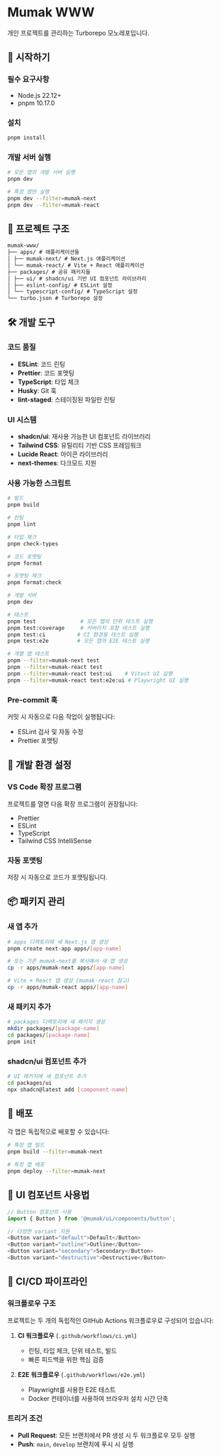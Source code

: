 # Mumak WWW

개인 프로젝트를 관리하는 Turborepo 모노레포입니다.

## 🚀 시작하기

### 필수 요구사항

- Node.js 22.12+
- pnpm 10.17.0

### 설치

```bash
pnpm install
```

### 개발 서버 실행

```bash
# 모든 앱의 개발 서버 실행
pnpm dev

# 특정 앱만 실행
pnpm dev --filter=mumak-next
pnpm dev --filter=mumak-react
```

## 📁 프로젝트 구조

```md
mumak-www/
├── apps/ # 애플리케이션들
│ ├── mumak-next/ # Next.js 애플리케이션
│ └── mumak-react/ # Vite + React 애플리케이션
├── packages/ # 공유 패키지들
│ ├── ui/ # shadcn/ui 기반 UI 컴포넌트 라이브러리
│ ├── eslint-config/ # ESLint 설정
│ └── typescript-config/ # TypeScript 설정
└── turbo.json # Turborepo 설정
```

## 🛠️ 개발 도구

### 코드 품질

- **ESLint**: 코드 린팅
- **Prettier**: 코드 포맷팅
- **TypeScript**: 타입 체크
- **Husky**: Git 훅
- **lint-staged**: 스테이징된 파일만 린팅

### UI 시스템

- **shadcn/ui**: 재사용 가능한 UI 컴포넌트 라이브러리
- **Tailwind CSS**: 유틸리티 기반 CSS 프레임워크
- **Lucide React**: 아이콘 라이브러리
- **next-themes**: 다크모드 지원

### 사용 가능한 스크립트

```bash
# 빌드
pnpm build

# 린팅
pnpm lint

# 타입 체크
pnpm check-types

# 코드 포맷팅
pnpm format

# 포맷팅 체크
pnpm format:check

# 개발 서버
pnpm dev

# 테스트
pnpm test              # 모든 앱의 단위 테스트 실행
pnpm test:coverage     # 커버리지 포함 테스트 실행
pnpm test:ci          # CI 환경용 테스트 실행
pnpm test:e2e         # 모든 앱의 E2E 테스트 실행

# 개별 앱 테스트
pnpm --filter=mumak-next test
pnpm --filter=mumak-react test
pnpm --filter=mumak-react test:ui    # Vitest UI 실행
pnpm --filter=mumak-react test:e2e:ui # Playwright UI 실행
```

### Pre-commit 훅

커밋 시 자동으로 다음 작업이 실행됩니다:

- ESLint 검사 및 자동 수정
- Prettier 포맷팅

## 🔧 개발 환경 설정

### VS Code 확장 프로그램

프로젝트를 열면 다음 확장 프로그램이 권장됩니다:

- Prettier
- ESLint
- TypeScript
- Tailwind CSS IntelliSense

### 자동 포맷팅

저장 시 자동으로 코드가 포맷팅됩니다.

## 📦 패키지 관리

### 새 앱 추가

```bash
# apps 디렉토리에 새 Next.js 앱 생성
pnpm create next-app apps/[app-name]

# 또는 기존 mumak-next를 복사해서 새 앱 생성
cp -r apps/mumak-next apps/[app-name]

# Vite + React 앱 생성 (mumak-react 참고)
cp -r apps/mumak-react apps/[app-name]
```

### 새 패키지 추가

```bash
# packages 디렉토리에 새 패키지 생성
mkdir packages/[package-name]
cd packages/[package-name]
pnpm init
```

### shadcn/ui 컴포넌트 추가

```bash
# UI 패키지에 새 컴포넌트 추가
cd packages/ui
npx shadcn@latest add [component-name]
```

## 🚀 배포

각 앱은 독립적으로 배포할 수 있습니다:

```bash
# 특정 앱 빌드
pnpm build --filter=mumak-next

# 특정 앱 배포
pnpm deploy --filter=mumak-next
```

## 🎨 UI 컴포넌트 사용법

```typescript
// Button 컴포넌트 사용
import { Button } from '@mumak/ui/components/button';

// 다양한 variant 지원
<Button variant="default">Default</Button>
<Button variant="outline">Outline</Button>
<Button variant="secondary">Secondary</Button>
<Button variant="destructive">Destructive</Button>
```

## 🔄 CI/CD 파이프라인

### 워크플로우 구조

프로젝트는 두 개의 독립적인 GitHub Actions 워크플로우로 구성되어 있습니다:

1. **CI 워크플로우** (`.github/workflows/ci.yml`)
   - 린팅, 타입 체크, 단위 테스트, 빌드
   - 빠른 피드백을 위한 핵심 검증

2. **E2E 워크플로우** (`.github/workflows/e2e.yml`)
   - Playwright를 사용한 E2E 테스트
   - Docker 컨테이너를 사용하여 브라우저 설치 시간 단축

### 트리거 조건

- **Pull Request**: 모든 브랜치에서 PR 생성 시 두 워크플로우 모두 실행
- **Push**: `main`, `develop` 브랜치에 푸시 시 실행
